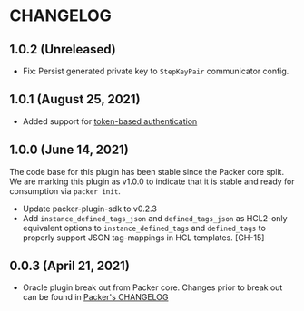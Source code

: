 # CHANGELOG

## 1.0.2 (Unreleased)

* Fix: Persist generated private key to `StepKeyPair` communicator config.

## 1.0.1 (August 25, 2021)

* Added support for [token-based authentication](https://docs.oracle.com/en-us/iaas/Content/API/SDKDocs/clitoken.htm)

## 1.0.0 (June 14, 2021)

The code base for this plugin has been stable since the Packer core split.
We are marking this plugin as v1.0.0 to indicate that it is stable and ready for consumption via `packer init`.

* Update packer-plugin-sdk to v0.2.3
* Add `instance_defined_tags_json` and `defined_tags_json` as HCL2-only equivalent options
  to `instance_defined_tags` and `defined_tags` to properly support JSON tag-mappings in HCL templates. [GH-15]


## 0.0.3 (April 21, 2021)

* Oracle plugin break out from Packer core. Changes prior to break out can be found in [Packer's CHANGELOG](https://github.com/hashicorp/packer/blob/master/CHANGELOG.md)
